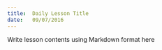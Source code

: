 ```yaml
---
title:  Daily Lesson Title
date:   09/07/2016
---
```


Write lesson contents using Markdown format here